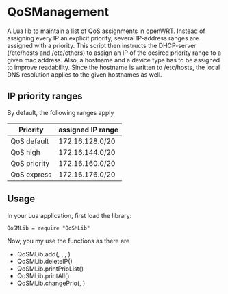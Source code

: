 # QoSManagement

A Lua lib to maintain a list of QoS assignments in openWRT. Instead of assigning every IP an explicit priority, several IP-address ranges are assigned with a priority. This script then instructs the DHCP-server (/etc/hosts and /etc/ethers) to assign an IP of the desired priority range to a given mac address. Also, a hostname and a device type has to be assigned to improve readability. Since the hostname is written to /etc/hosts, the local DNS resolution applies to the given hostnames as well.

## IP priority ranges
By default, the following ranges apply

| Priority     | assigned IP range |
| ------------ | -------------     |
| QoS default  | 172.16.128.0/20   |
| QoS high     | 172.16.144.0/20   |
| QoS priority | 172.16.160.0/20   |
| QoS express  | 172.16.176.0/20   | 

## Usage
In your Lua application, first load the library:

`QoSMLib = require "QoSMLib"`
  
Now, you my use the functions as there are
  - QoSMLib.add(<hostname>, <MAC>, <prio>, <device>)
  - QoSMLib.deleteIP(<IP>)
  - QoSMLib.printPrioList(<prio>)
  - QoSMLib.printAll()
  - QoSMLib.changePrio(<IP>, <newPrio>)
